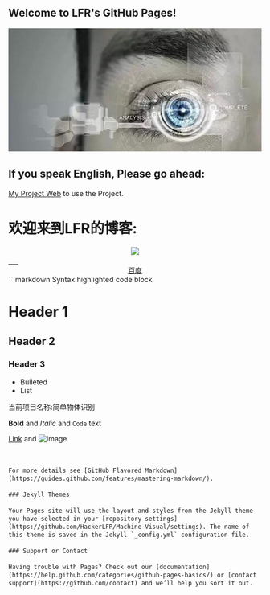 ## Welcome to LFR's GitHub Pages!
![](https://github.com/HackerLFR/Machine-Visual/raw/master/2015031561739629.gif)
## If you speak English, Please go ahead: 
[My Project Web](https://github.com/HackerLFR/Machine-Visual) to use the Project.


# 欢迎来到LFR的博客:


<center> <img src="http://www.baidu.com/img/bdlogo.gif"> </center>
<a href="http://www.baidu.com">      <center>百度</center></a>
```markdown
Syntax highlighted code block


# Header 1
## Header 2
### Header 3


- Bulleted
- List

当前项目名称:简单物体识别
>
>>
**Bold** and _Italic_ and `Code` text

[Link](url) and ![Image](src)
```


For more details see [GitHub Flavored Markdown](https://guides.github.com/features/mastering-markdown/).

### Jekyll Themes

Your Pages site will use the layout and styles from the Jekyll theme you have selected in your [repository settings](https://github.com/HackerLFR/Machine-Visual/settings). The name of this theme is saved in the Jekyll `_config.yml` configuration file.

### Support or Contact

Having trouble with Pages? Check out our [documentation](https://help.github.com/categories/github-pages-basics/) or [contact support](https://github.com/contact) and we’ll help you sort it out.

